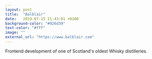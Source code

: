 ```yaml
---
layout: post
title:  "Balblair"
date:   2019-07-15 11:43:01 +0100
background-color: "#926d39"
text-color: "#fff"
image: ""
external_url: "https://www.balblair.com"
---
```

Frontend development of one of Scotland's oldest Whisky distilleries.